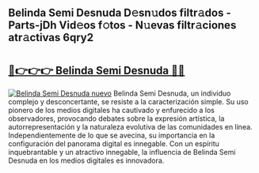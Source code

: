 ## Belinda Semi Desnuda D𝚎sn𝚞dos filtr𝚊dos - Parts-jDh Vid𝚎os f𝚘tos - N𝚞evas filtr𝚊ciones atr𝚊ctivas 6qry2

# <h2><a href="http://mb18r6.tromn.icu/?c=Belinda+Semi+Desnuda">🔗👉👉👉 Belinda Semi Desnuda 🔗🔗</a></h2>

[![Belinda Semi Desnuda nuevo](https://i.imgur.com/pEAQMta.gif)](http://mb18r6.tromn.icu/?c=Belinda+Semi+Desnuda)
Belinda Semi Desnuda, un individuo complejo y desconcertante, se resiste a la caracterización simple. Su uso pionero de los medios digitales ha cautivado y enfurecido a los observadores, provocando debates sobre la expresión artística, la autorrepresentación y la naturaleza evolutiva de las comunidades en línea. Independientemente de lo que se avecina, su importancia en la configuración del panorama digital es innegable. Con un espíritu inquebrantable y un atractivo innegable, la influencia de Belinda Semi Desnuda en los medios digitales es innovadora.
